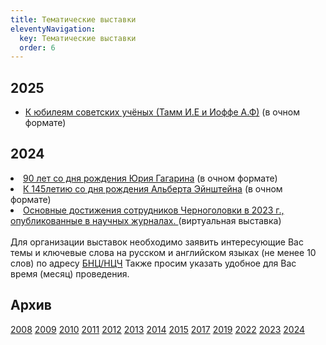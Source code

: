 ```yaml
---
title: Тематические выставки
eleventyNavigation:
  key: Тематические выставки
  order: 6
---
```


## 2025
<ul>
<li><a href="/subjex/2025/subj01.html" title="с 04 - 26 августа 2025 г.">К юбилеям советских учёных (Тамм И.Е и Иоффе А.Ф)</a> (в очном формате)
</ul>


## 2024
<li><a href="/subjex/2024/subj03.html" title="с 10 июня - 16 июля 2024 г.">90 лет со дня рождения Юрия Гагарина</a> (в очном формате)
<li><a href="/subjex/2024/subj02.html" title="с 25 марта - 18 апреля 2024 г.">К 145летию со дня рождения Альберта Эйнштейна</a> (в очном формате)
<li><a href="/subjex/2024/subj01.html" title="с 25 марта">Основные достижения сотрудников Черноголовки в 2023 г., опубликованные в научных журналах. </a> (виртуальная выставка)
</ul>
<br>
<br>
Для организации выставок необходимо заявить интересующие Вас темы и ключевые слова на русском и английском языках (не менее 10 слов) по адресу <a href="mailto:popova@icp.ac.ru">БНЦ/НЦЧ</a>
Также просим указать удобное для Вас время (месяц) проведения.

<h2>Архив</h2>
<a href="/subjex/2008/">2008</a>
<a href="/subjex/2009/">2009</a>
<a href="/subjex/2010/">2010</a>
<a href="/subjex/2011/">2011</a>
<a href="/subjex/2012/">2012</a>
<a href="/subjex/2013/">2013</a>
<a href="/subjex/2014/">2014</a>
<a href="/subjex/2015/">2015</a>
<a href="/subjex/2017/">2017</a>
<a href="/subjex/2019/">2019</a>
<a href="/subjex/2022/">2022</a>
<a href="/subjex/2023/">2023</a>
<a href="/subjex/2024/">2024</a>
